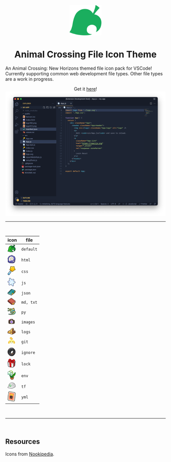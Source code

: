 <p align="center">
  <img src="img/Animal_Crossing_Leaf.png" width="100">
</p>

<center>
<h1>Animal Crossing File Icon Theme</h1>
</center>

An Animal Crossing: New Horizons themed file icon pack for VSCode! Currently supporting common web development file types. Other file types are a work in progress.

<p align="center">
  Get it <a href="https://marketplace.visualstudio.com/items?itemName=angelenelm.animal-crossing-vscode-icon-theme">here</a>!
  
  <img src="img/screenshot.png">
</p>

---

<br>
<p align="center">

| icon                                                 | file      |
| ---------------------------------------------------- | --------- |
| <img src="icons/furniture.png" width="25">           | `default` |
| <img src="icons/fossil.png" width="25">              | `html`    |
| <img src="icons/wand.png" width="25">                | `css`     |
| <img src="icons/star fragment large.png" width="25"> | `js`      |
| <img src="icons/lost item journal.png" width="25">   | `json`    |
| <img src="icons/lost item book.png" width="25">      | `md, txt` |
| <img src="icons/ribbon eel.png" width="25">          | `py`      |
| <img src="icons/camera.png" width="25">              | `images`  |
| <img src="icons/wood.png" width="25">                | `logs`    |
| <img src="icons/Isabelle.png" width="25">            | `git`     |
| <img src="icons/old tire.png" width="25">            | `ignore`  |
| <img src="icons/red present.png" width="25">         | `lock`    |
| <img src="icons/lily of the valley.png" width="25">  | `env`     |
| <img src="icons/construction helmet.png" width="25"> | `tf`      |
| <img src="icons/diy recipe.png" width="25">          | `yml`     |
</p>
<br>

---

<br>

<h2>Resources</h2>

Icons from [Nookipedia](https://nookipedia.com/wiki/Category:New_Horizons_inventory_icons).

